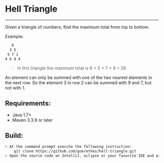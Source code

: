 Hell Triangle
==================================
---------------
Given a triangle of numbers, find the maximum total from top to bottom.

Example:

```sh
   6    
  3 5   
 9 7 1  
4 6 8 4
```

 > In this triangle the maximum total is 6 + 5 + 7 + 8 = 26

An element can only be summed with one of the two nearest elements in the next row.
So the element 3 in row 2 can be summed with 9 and 7, but not with 1.

Requirements:
---------------
- Java 1.7+
- Maven 3.3.9 or later

Build:
---------------
```sh
> At the command prompt execute the following instruction:
    git clone https://github.com/guerethes/hell-triangle.git
> Open the source code on IntelliJ, eclipse or your favorite IDE and execute the test class (TriangleTest) using JUnit framework  

```